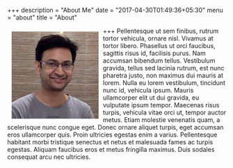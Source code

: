 +++
description = "About Me"
date = "2017-04-30T01:49:36+05:30"
menu = "about"
title = "About"

+++
<img style="float: left;width: 200px; padding:10px 10px 10px 10px" src="/anand.png">Pellentesque ut sem finibus, rutrum tortor vehicula, ornare nisl. Vivamus at tortor libero. Phasellus ut orci faucibus, sagittis risus id, facilisis purus. Nam accumsan bibendum tellus. Vestibulum gravida, tellus sed lacinia rutrum, est nunc pharetra justo, non maximus dui mauris at lorem. Nulla eu lorem vestibulum, tincidunt nunc id, vehicula ipsum. Mauris ullamcorper elit ut dui gravida, eu vulputate ipsum tempor. Maecenas risus turpis, vehicula vitae orci ut, tempor auctor metus. Etiam molestie venenatis quam, a scelerisque nunc congue eget. Donec ornare aliquet turpis, eget accumsan eros ullamcorper quis. Proin ultricies egestas enim a varius. Pellentesque habitant morbi tristique senectus et netus et malesuada fames ac turpis egestas. Aliquam faucibus eros et metus fringilla maximus. Duis sodales consequat arcu nec ultricies.


